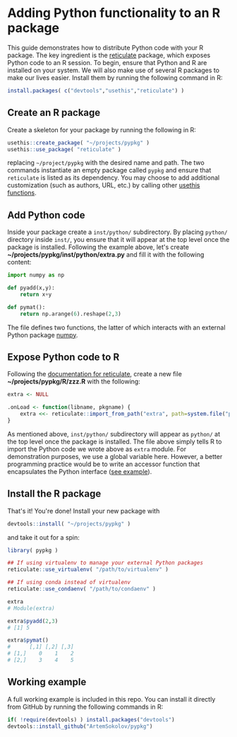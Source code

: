 # Adding Python functionality to an R package

This guide demonstrates how to distribute Python code with your R package. The key ingredient is the [reticulate](https://rstudio.github.io/reticulate/index.html) package, which exposes Python code to an R session. To begin, ensure that Python and R are installed on your system. We will also make use of several R packages to make our lives easier. Install them by running the following command in R:

``` r
install.packages( c("devtools","usethis","reticulate") )
```

## Create an R package

Create a skeleton for your package by running the following in R:

``` r
usethis::create_package( "~/projects/pypkg" )
usethis::use_package( "reticulate" )
```

replacing `~/project/pypkg` with the desired name and path. The two commands instantiate an empty package called `pypkg` and ensure that `reticulate` is listed as its dependency. You may choose to add additional customization (such as authors, URL, etc.) by calling other [usethis functions](https://usethis.r-lib.org/).

## Add Python code

Inside your package create a `inst/python/` subdirectory. By placing `python/` directory inside `inst/`, you ensure that it will appear at the top level once the package is installed. Following the example above, let's create **~/projects/pypkg/inst/python/extra.py** and fill it with the following content:

``` python
import numpy as np

def pyadd(x,y):
    return x+y

def pymat():
    return np.arange(6).reshape(2,3)
```

The file defines two functions, the latter of which interacts with an external Python package [numpy](https://docs.scipy.org/doc/numpy/).

## Expose Python code to R

Following the [documentation for reticulate](https://rstudio.github.io/reticulate/articles/package.html), create a new file **~/projects/pypkg/R/zzz.R** with the following:

``` r
extra <- NULL

.onLoad <- function(libname, pkgname) {
    extra <<- reticulate::import_from_path("extra", path=system.file("python", package=pkgname))
}
```

As mentioned above, `inst/python/` subdirectory will appear as `python/` at the top level once the package is installed. The file above simply tells R to import the Python code we wrote above as `extra` module. For demonstration purposes, we use a global variable here. However, a better programming practice would be to write an accessor function that encapsulates the Python interface ([see example](https://github.com/ArtemSokolov/indRa/blob/0c2403228df846e4752c261c5637d7fb9472e5b7/R/indra.R)).

## Install the R package

That's it! You're done! Install your new package with

``` r
devtools::install( "~/projects/pypkg" )
```

and take it out for a spin:

``` r
library( pypkg )

## If using virtualenv to manage your external Python packages
reticulate::use_virtualenv( "/path/to/virtualenv" )

## If using conda instead of virtualenv
reticulate::use_condaenv( "/path/to/condaenv" )

extra
# Module(extra)

extra$pyadd(2,3)
# [1] 5

extra$pymat()
#      [,1] [,2] [,3]
# [1,]    0    1    2
# [2,]    3    4    5
```

## Working example

A full working example is included in this repo. You can install it directly from GitHub by running the following commands in R:

``` r
if( !require(devtools) ) install.packages("devtools")
devtools::install_github("ArtemSokolov/pypkg")
```
